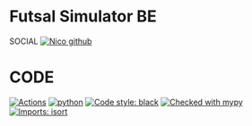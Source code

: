 # Futsal Simulator BE

SOCIAL
[![Nico github](https://img.shields.io/badge/GitHub-Nicolas264859-181717.svg?style=flat&logo=github)](https://github.com/Nicolas264859)


# CODE
[![Actions](https://github.com/Nicolas264859/Futsal-Sim-BE/workflows/Lint%20&%20test/badge.svg)](https://github.com/Nicolas264859/Futsal-Sim-BE/actions)
[![python](https://img.shields.io/badge/Python-3.10-3776AB.svg?style=flat&logo=python&logoColor=white)](https://www.python.org)
[![Code style: black](https://img.shields.io/badge/code%20style-black-000000.svg)](https://github.com/psf/black)
[![Checked with mypy](http://www.mypy-lang.org/static/mypy_badge.svg)](http://mypy-lang.org/)
[![Imports: isort](https://img.shields.io/badge/%20imports-isort-%231674b1?style=flat&labelColor=ef8336)](https://pycqa.github.io/isort/)